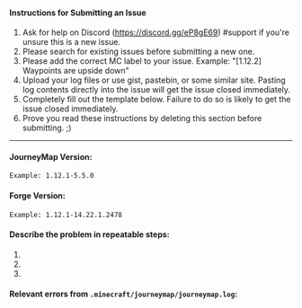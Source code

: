 #### Instructions for Submitting an Issue
1. Ask for help on Discord (https://discord.gg/eP8gE69) #support if you're unsure this is a new issue.
2. Please search for existing issues before submitting a new one.
3. Please add the correct MC<version> label to your issue. Example: "[1.12.2] Waypoints are upside down"
4. Upload your log files or use gist, pastebin, or some similar site. Pasting log contents directly into the issue will get the issue closed immediately.
5. Completely fill out the template below. Failure to do so is likely to get the issue closed immediately.
6. Prove you read these instructions by deleting this section before submitting. ;)
---
  
#### JourneyMap Version:

`Example: 1.12.1-5.5.0`

#### Forge Version:

`Example: 1.12.1-14.22.1.2478`

#### Describe the problem in repeatable steps:

1.
2.
3.

#### Relevant errors from `.minecraft/journeymap/journeymap.log`:

